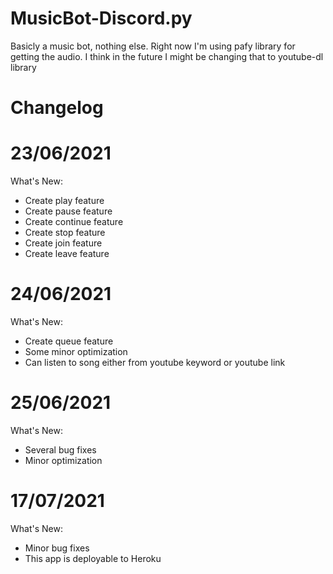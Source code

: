 # MusicBot-Discord.py
Basicly a music bot, nothing else. Right now I'm using pafy library for getting the audio. I think in the future I might be changing that to youtube-dl library


Changelog
=
23/06/2021
===
What's New:
- Create play feature
- Create pause feature
- Create continue feature
- Create stop feature
- Create join feature
- Create leave feature

24/06/2021
===
What's New:
- Create queue feature
- Some minor optimization
- Can listen to song either from youtube keyword or youtube link

25/06/2021
===
What's New:
- Several bug fixes
- Minor optimization

17/07/2021
===

What's New:
- Minor bug fixes
- This app is deployable to Heroku